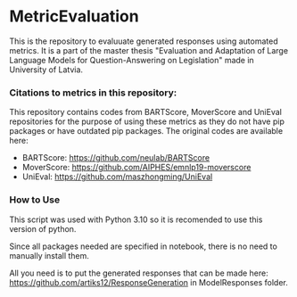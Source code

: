 # MetricEvaluation
This is the repository to evaluuate generated responses using automated metrics. It is a part of the master thesis "Evaluation and Adaptation of Large Language Models for Question-Answering on Legislation" made in University of Latvia.

### Citations to metrics in this repository:
This repository contains codes from BARTScore, MoverScore and UniEval repositories for the purpose of using these metrics as they do not have pip packages or have outdated pip packages. The original codes are available here:
- BARTScore: https://github.com/neulab/BARTScore
- MoverScore: https://github.com/AIPHES/emnlp19-moverscore
- UniEval: https://github.com/maszhongming/UniEval

### How to Use
This script was used with Python 3.10 so it is recomended to use this version of python.

Since all packages needed are specified in notebook, there is no need to manually install them. 

All you need is to put the generated responses that can be made here: https://github.com/artiks12/ResponseGeneration in ModelResponses folder.
